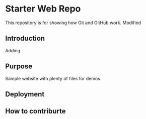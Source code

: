 # Starter Web Repo

This repository is for showing how Git and GitHub work. Modified

## Introduction

Adding

## Purpose

Sample website with plenty of files for demos

## Deployment

## How to contriburte